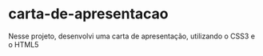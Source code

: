 # carta-de-apresentacao
Nesse projeto, desenvolvi uma carta de apresentação, utilizando o CSS3 e o HTML5
